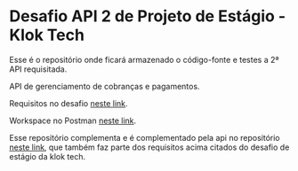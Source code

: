 # Desafio API 2 de Projeto de Estágio - Klok Tech

Esse é o repositório onde ficará armazenado o código-fonte e testes a 2ª API requisitada.

API de gerenciamento de cobranças e pagamentos.

Requisitos no desafio [neste link](estagio-dev-klok-tech.pdf).

Workspace no Postman [neste link](https://www.postman.com/filipefariasc/workspace/desafio-klok-tech-estagio-api-2).

Esse repositório complementa e é complementado pela api no repositório [neste link](https://github.com/FilipeFariasC/desafio_estagio_klok_api_1), que também faz parte dos requisitos acima citados do desafio de estágio da klok tech.

